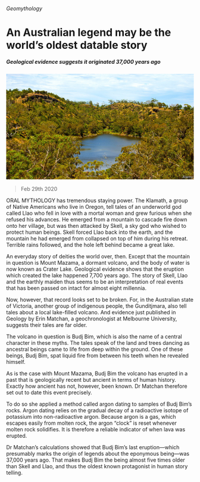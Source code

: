 ###### Geomythology

# An Australian legend may be the world’s oldest datable story 

##### Geological evidence suggests it originated 37,000 years ago 

![image](images/20200229_STP001_0.jpg) 

> Feb 29th 2020 

ORAL MYTHOLOGY has tremendous staying power. The Klamath, a group of Native Americans who live in Oregon, tell tales of an underworld god called Llao who fell in love with a mortal woman and grew furious when she refused his advances. He emerged from a mountain to cascade fire down onto her village, but was then attacked by Skell, a sky god who wished to protect human beings. Skell forced Llao back into the earth, and the mountain he had emerged from collapsed on top of him during his retreat. Terrible rains followed, and the hole left behind became a great lake.

An everyday story of deities the world over, then. Except that the mountain in question is Mount Mazama, a dormant volcano, and the body of water is now known as Crater Lake. Geological evidence shows that the eruption which created the lake happened 7,700 years ago. The story of Skell, Llao and the earthly maiden thus seems to be an interpretation of real events that has been passed on intact for almost eight millennia.


Now, however, that record looks set to be broken. For, in the Australian state of Victoria, another group of indigenous people, the Gunditjmara, also tell tales about a local lake-filled volcano. And evidence just published in Geology by Erin Matchan, a geochronologist at Melbourne University, suggests their tales are far older.

The volcano in question is Budj Bim, which is also the name of a central character in these myths. The tales speak of the land and trees dancing as ancestral beings came to life from deep within the ground. One of these beings, Budj Bim, spat liquid fire from between his teeth when he revealed himself.

As is the case with Mount Mazama, Budj Bim the volcano has erupted in a past that is geologically recent but ancient in terms of human history. Exactly how ancient has not, however, been known. Dr Matchan therefore set out to date this event precisely.

To do so she applied a method called argon dating to samples of Budj Bim’s rocks. Argon dating relies on the gradual decay of a radioactive isotope of potassium into non-radioactive argon. Because argon is a gas, which escapes easily from molten rock, the argon “clock” is reset whenever molten rock solidifies. It is therefore a reliable indicator of when lava was erupted.

Dr Matchan’s calculations showed that Budj Bim’s last eruption—which presumably marks the origin of legends about the eponymous being—was 37,000 years ago. That makes Budj Bim the being almost five times older than Skell and Llao, and thus the oldest known protagonist in human story telling.

